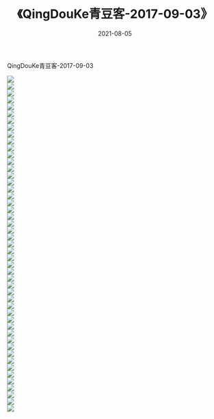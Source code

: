﻿---
layout: post
title:  《QingDouKe青豆客-2017-09-03》
date:   2021-08-05
img: http://img.660000.xyz/Sharelink/网络美图/2021/QingDouKe青豆客-2017-09-03/000.jpg
categories: [美女, 清纯, 唯美]
---

QingDouKe青豆客-2017-09-03

  ![](http://img.660000.xyz/Sharelink/网络美图/2021/QingDouKe青豆客-2017-09-03/001.jpg) <br> ![](http://img.660000.xyz/Sharelink/网络美图/2021/QingDouKe青豆客-2017-09-03/002.jpg) <br> ![](http://img.660000.xyz/Sharelink/网络美图/2021/QingDouKe青豆客-2017-09-03/003.jpg) <br> ![](http://img.660000.xyz/Sharelink/网络美图/2021/QingDouKe青豆客-2017-09-03/004.jpg) <br> ![](http://img.660000.xyz/Sharelink/网络美图/2021/QingDouKe青豆客-2017-09-03/005.jpg) <br> ![](http://img.660000.xyz/Sharelink/网络美图/2021/QingDouKe青豆客-2017-09-03/006.jpg) <br> ![](http://img.660000.xyz/Sharelink/网络美图/2021/QingDouKe青豆客-2017-09-03/007.jpg) <br> ![](http://img.660000.xyz/Sharelink/网络美图/2021/QingDouKe青豆客-2017-09-03/008.jpg) <br> ![](http://img.660000.xyz/Sharelink/网络美图/2021/QingDouKe青豆客-2017-09-03/009.jpg) <br> ![](http://img.660000.xyz/Sharelink/网络美图/2021/QingDouKe青豆客-2017-09-03/010.jpg) <br> ![](http://img.660000.xyz/Sharelink/网络美图/2021/QingDouKe青豆客-2017-09-03/011.jpg) <br> ![](http://img.660000.xyz/Sharelink/网络美图/2021/QingDouKe青豆客-2017-09-03/012.jpg) <br> ![](http://img.660000.xyz/Sharelink/网络美图/2021/QingDouKe青豆客-2017-09-03/013.jpg) <br> ![](http://img.660000.xyz/Sharelink/网络美图/2021/QingDouKe青豆客-2017-09-03/014.jpg) <br> ![](http://img.660000.xyz/Sharelink/网络美图/2021/QingDouKe青豆客-2017-09-03/015.jpg) <br> ![](http://img.660000.xyz/Sharelink/网络美图/2021/QingDouKe青豆客-2017-09-03/016.jpg) <br> ![](http://img.660000.xyz/Sharelink/网络美图/2021/QingDouKe青豆客-2017-09-03/017.jpg) <br> ![](http://img.660000.xyz/Sharelink/网络美图/2021/QingDouKe青豆客-2017-09-03/018.jpg) <br> ![](http://img.660000.xyz/Sharelink/网络美图/2021/QingDouKe青豆客-2017-09-03/019.jpg) <br> ![](http://img.660000.xyz/Sharelink/网络美图/2021/QingDouKe青豆客-2017-09-03/020.jpg) <br> ![](http://img.660000.xyz/Sharelink/网络美图/2021/QingDouKe青豆客-2017-09-03/021.jpg) <br> ![](http://img.660000.xyz/Sharelink/网络美图/2021/QingDouKe青豆客-2017-09-03/022.jpg) <br> ![](http://img.660000.xyz/Sharelink/网络美图/2021/QingDouKe青豆客-2017-09-03/023.jpg) <br> ![](http://img.660000.xyz/Sharelink/网络美图/2021/QingDouKe青豆客-2017-09-03/024.jpg) <br> ![](http://img.660000.xyz/Sharelink/网络美图/2021/QingDouKe青豆客-2017-09-03/025.jpg) <br> ![](http://img.660000.xyz/Sharelink/网络美图/2021/QingDouKe青豆客-2017-09-03/026.jpg) <br> ![](http://img.660000.xyz/Sharelink/网络美图/2021/QingDouKe青豆客-2017-09-03/027.jpg) <br> ![](http://img.660000.xyz/Sharelink/网络美图/2021/QingDouKe青豆客-2017-09-03/028.jpg) <br> ![](http://img.660000.xyz/Sharelink/网络美图/2021/QingDouKe青豆客-2017-09-03/029.jpg) <br> ![](http://img.660000.xyz/Sharelink/网络美图/2021/QingDouKe青豆客-2017-09-03/030.jpg) <br> ![](http://img.660000.xyz/Sharelink/网络美图/2021/QingDouKe青豆客-2017-09-03/031.jpg) <br> ![](http://img.660000.xyz/Sharelink/网络美图/2021/QingDouKe青豆客-2017-09-03/032.jpg) <br> ![](http://img.660000.xyz/Sharelink/网络美图/2021/QingDouKe青豆客-2017-09-03/033.jpg) <br> ![](http://img.660000.xyz/Sharelink/网络美图/2021/QingDouKe青豆客-2017-09-03/034.jpg) <br> ![](http://img.660000.xyz/Sharelink/网络美图/2021/QingDouKe青豆客-2017-09-03/035.jpg) <br> ![](http://img.660000.xyz/Sharelink/网络美图/2021/QingDouKe青豆客-2017-09-03/036.jpg) <br> ![](http://img.660000.xyz/Sharelink/网络美图/2021/QingDouKe青豆客-2017-09-03/037.jpg) <br> ![](http://img.660000.xyz/Sharelink/网络美图/2021/QingDouKe青豆客-2017-09-03/038.jpg) <br> ![](http://img.660000.xyz/Sharelink/网络美图/2021/QingDouKe青豆客-2017-09-03/039.jpg) <br> ![](http://img.660000.xyz/Sharelink/网络美图/2021/QingDouKe青豆客-2017-09-03/040.jpg) <br> ![](http://img.660000.xyz/Sharelink/网络美图/2021/QingDouKe青豆客-2017-09-03/041.jpg) <br> ![](http://img.660000.xyz/Sharelink/网络美图/2021/QingDouKe青豆客-2017-09-03/042.jpg) <br> ![](http://img.660000.xyz/Sharelink/网络美图/2021/QingDouKe青豆客-2017-09-03/043.jpg) <br> ![](http://img.660000.xyz/Sharelink/网络美图/2021/QingDouKe青豆客-2017-09-03/044.jpg) <br> ![](http://img.660000.xyz/Sharelink/网络美图/2021/QingDouKe青豆客-2017-09-03/045.jpg) <br> ![](http://img.660000.xyz/Sharelink/网络美图/2021/QingDouKe青豆客-2017-09-03/046.jpg) <br> ![](http://img.660000.xyz/Sharelink/网络美图/2021/QingDouKe青豆客-2017-09-03/047.jpg) <br> ![](http://img.660000.xyz/Sharelink/网络美图/2021/QingDouKe青豆客-2017-09-03/048.jpg) <br> ![](http://img.660000.xyz/Sharelink/网络美图/2021/QingDouKe青豆客-2017-09-03/049.jpg) <br>